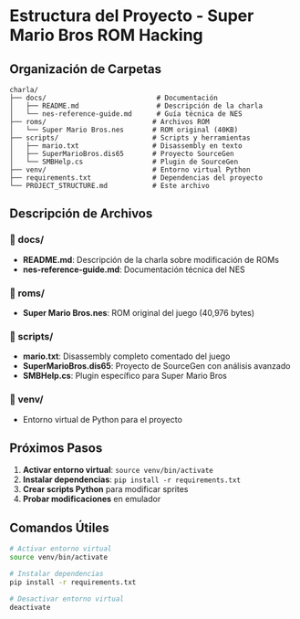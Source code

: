 # Estructura del Proyecto - Super Mario Bros ROM Hacking

## Organización de Carpetas

```
charla/
├── docs/                           # Documentación
│   ├── README.md                   # Descripción de la charla
│   └── nes-reference-guide.md      # Guía técnica de NES
├── roms/                          # Archivos ROM
│   └── Super Mario Bros.nes       # ROM original (40KB)
├── scripts/                       # Scripts y herramientas
│   ├── mario.txt                  # Disassembly en texto
│   ├── SuperMarioBros.dis65       # Proyecto SourceGen
│   └── SMBHelp.cs                 # Plugin de SourceGen
├── venv/                          # Entorno virtual Python
├── requirements.txt               # Dependencias del proyecto
└── PROJECT_STRUCTURE.md           # Este archivo
```

## Descripción de Archivos

### 📁 docs/
- **README.md**: Descripción de la charla sobre modificación de ROMs
- **nes-reference-guide.md**: Documentación técnica del NES

### 📁 roms/
- **Super Mario Bros.nes**: ROM original del juego (40,976 bytes)

### 📁 scripts/
- **mario.txt**: Disassembly completo comentado del juego
- **SuperMarioBros.dis65**: Proyecto de SourceGen con análisis avanzado
- **SMBHelp.cs**: Plugin específico para Super Mario Bros

### 📁 venv/
- Entorno virtual de Python para el proyecto

## Próximos Pasos

1. **Activar entorno virtual**: `source venv/bin/activate`
2. **Instalar dependencias**: `pip install -r requirements.txt`
3. **Crear scripts Python** para modificar sprites
4. **Probar modificaciones** en emulador

## Comandos Útiles

```bash
# Activar entorno virtual
source venv/bin/activate

# Instalar dependencias
pip install -r requirements.txt

# Desactivar entorno virtual
deactivate
```
